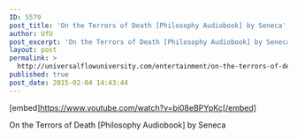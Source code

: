 ```yaml
---
ID: 5579
post_title: 'On the Terrors of Death [Philosophy Audiobook] by Seneca'
author: UfU
post_excerpt: 'On the Terrors of Death [Philosophy Audiobook] by Seneca'
layout: post
permalink: >
  http://universalflowuniversity.com/entertainment/on-the-terrors-of-death-philosophy-audiobook-by-seneca/
published: true
post_date: 2015-02-04 14:43:44
---
```

[embed]https://www.youtube.com/watch?v=bi08eBPYpKc[/embed]<br>
<p>On the Terrors of Death [Philosophy Audiobook] by Seneca</p>